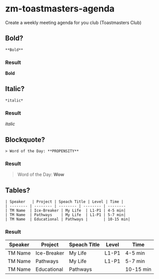 # zm-toastmasters-agenda
Create a weekly meeting agenda for you club (Toastmasters Club)


## Bold?
```
**Bold**
```
### Result
**Bold**

## Italic?
```
*italic*
```
### Result
*italic*

## Blockquote?
```
> Word of the Day: **PROPENSITY**

```
### Result
> Word of the Day: **Wow**




## Tables?

```
| Speaker   | Project | Speach Title | Level | Time |
| -------- | -------- | -------- | -------- | --------
| TM Name  | Ice-Breaker | My Life  | L1-P1 | 4-5 min|
| TM Name  | Pathways    | My Life  | L1-P1 | 5-7 min|
| TM Name  | Educational | Pathways |       | 10-15 min|
```

### Result
| Speaker   | Project | Speach Title | Level | Time |
| -------- | -------- | -------- | -------- | --------
| TM Name  | Ice-Breaker | My Life  | L1-P1 | 4-5 min|
| TM Name  | Pathways    | My Life  | L1-P1 | 5-7 min|
| TM Name  | Educational | Pathways |       | 10-15 min|

